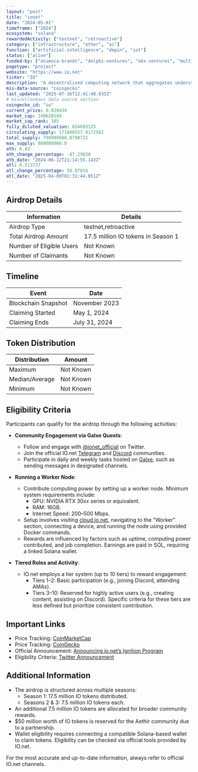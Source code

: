 ```yaml
---
layout: "post"
title: "ionet"
date: "2024-05-01"
timeframe: ["2024"]
ecosystem: "solana"
rewardedActivity: ["testnet", "retroactive"]
category: ["infrastructure", "other", "ai"]
function: ["artificial-intelligence", "depin", "iot"]
status: ["alive"]
funded-by: ["animoca-brands", "delphi-ventures", "okx-ventures", "multicoin-capital"]
pagetype: "project"
website: "https://www.io.net"
ticker: "IO"
description: "A decentralized computing network that aggregates underutilized GPU resources into scalable virtual clusters for AI and ML applications."
mis-data-source: "coingecko"
last_updated: "2025-07-16T12:41:40.835Z"
# miscellaneous data source section
coingecko_id: "io"
current_price: 0.820434
market_cap: 140628594
market_cap_rank: 385
fully_diluted_valuation: 654693125
circulating_supply: 171840557.9172562
total_supply: 799999688.8798722
max_supply: 800000000.0
ath: 6.43
ath_change_percentage: -87.29838
ath_date: "2024-06-12T21:14:55.143Z"
atl: 0.513737
atl_change_percentage: 58.87034
atl_date: "2025-04-09T01:31:44.051Z"
---
```


## Airdrop Details

| Information              | Details                            |
| ------------------------ | ---------------------------------- |
| Airdrop Type             | testnet,retroactive                |
| Total Airdrop Amount     | 17.5 million IO tokens in Season 1 |
| Number of Eligible Users | Not Known                          |
| Number of Claimants      | Not Known                          |

## Timeline

| Event               | Date          |
| ------------------- | ------------- |
| Blockchain Snapshot | November 2023 |
| Claiming Started    | May 1, 2024   |
| Claiming Ends       | July 31, 2024 |

## Token Distribution

| Distribution   | Amount    |
| -------------- | --------- |
| Maximum        | Not Known |
| Median/Average | Not Known |
| Minimum        | Not Known |

## Eligibility Criteria

Participants can qualify for the airdrop through the following activities:

- **Community Engagement via Galxe Quests**:

  - Follow and engage with [@ionet_official](https://twitter.com/ionet_official) on Twitter.
  - Join the official IO.net [Telegram](https://t.me/ionet) and [Discord](https://discord.gg/ionet) communities.
  - Participate in daily and weekly tasks hosted on [Galxe](https://galxe.com/ionet), such as sending messages in designated channels.

- **Running a Worker Node**:

  - Contribute computing power by setting up a worker node. Minimum system requirements include:
    - GPU: NVIDIA RTX 30xx series or equivalent.
    - RAM: 16GB.
    - Internet Speed: 200–500 Mbps.
  - Setup involves visiting [cloud.io.net](https://cloud.io.net), navigating to the "Worker" section, connecting a device, and running the node using provided Docker commands.
  - Rewards are influenced by factors such as uptime, computing power contributed, and job completion. Earnings are paid in SOL, requiring a linked Solana wallet.

- **Tiered Roles and Activity**:
  - IO.net employs a tier system (up to 10 tiers) to reward engagement:
    - Tiers 1–2: Basic participation (e.g., joining Discord, attending AMAs).
    - Tiers 3–10: Reserved for highly active users (e.g., creating content, assisting on Discord). Specific criteria for these tiers are less defined but prioritize consistent contribution.

## Important Links

- Price Tracking: [CoinMarketCap](https://coinmarketcap.com/currencies/io-net)
- Price Tracking: [CoinGecko](https://www.coingecko.com/en/coins/io-net)
- Official Announcement: [Announcing io.net’s Ignition Program](https://ionet.medium.com/announcing-io-nets-ignition-program-8aa988d8a776)
- Eligibility Criteria: [Twitter Announcement](https://twitter.com/ionet/status/1800268877815017855)

## Additional Information

- The airdrop is structured across multiple seasons:
  - Season 1: 17.5 million IO tokens distributed.
  - Seasons 2 & 3: 7.5 million IO tokens each.
- An additional 7.5 million IO tokens are allocated for broader community rewards.
- $50 million worth of IO tokens is reserved for the Aethir community due to a partnership.
- Wallet eligibility requires connecting a compatible Solana-based wallet to claim tokens. Eligibility can be checked via official tools provided by IO.net.

For the most accurate and up-to-date information, always refer to official IO.net channels.